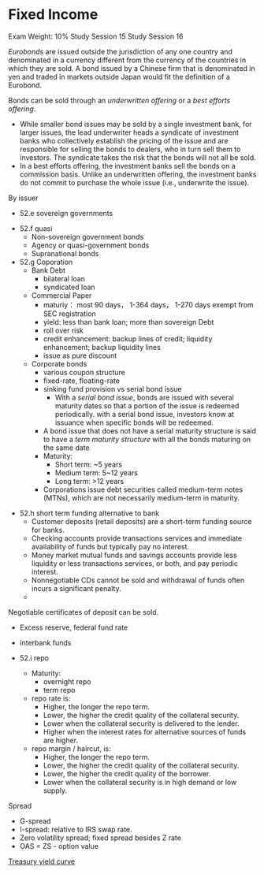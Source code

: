 

# Fixed Income #
Exam Weight: 10% 	Study Session 15 Study Session 16


_Eurobonds_ are issued outside the jurisdiction of any one country and denominated in a currency
different from the currency of the countries in which they are sold. A bond issued by a
Chinese firm that is denominated in yen and traded in markets outside Japan would fit the definition
of a Eurobond.

Bonds can be sold through an *underwritten offering* or a *best efforts offering*.
+ While smaller bond issues may be sold by a single investment bank, for
larger issues, the lead underwriter heads a syndicate of investment banks who collectively establish
the pricing of the issue and are responsible for selling the bonds to dealers, who in turn sell them to
investors. The syndicate takes the risk that the bonds will not all be sold.
+ In a best efforts offering, the investment banks sell the bonds on a commission basis. Unlike an
underwritten offering, the investment banks do not commit to purchase the whole issue (i.e.,
underwrite the issue).

By issuer
* 52.e sovereign governments
+ 52.f quasi
  + Non-sovereign government bonds
  + Agency or quasi-government bonds
  + Supranational bonds
+ 52.g Coporation
  + Bank Debt
      + bilateral loan
      + syndicated loan
  + Commercial Paper
    - maturiy： most 90 days， 1-364 days， 1-270 days exempt from SEC registration
    - yield: less than bank loan; more than sovereign Debt
    - roll over risk
    - credit enhancement:  backup lines of credit; liquidity enhancement; backup liquidity lines
    - issue as pure discount
  - Corporate bonds
    - various coupon structure
    - fixed-rate, floating-rate
    - sinking fund provision vs serial bond issue
      - With a *serial bond issue*, bonds are issued with several maturity dates so
that a portion of the issue is redeemed periodically. with a serial bond issue, investors know at issuance
when specific bonds will be redeemed.
     - A bond issue that does not have a serial maturity structure is
said to have a _term maturity structure_ with all the bonds maturing on the same date
    - Maturity:
      - Short term: ~5 years
      - Medium term: 5~12 years
      - Long term: >12 years
    - Corporations issue debt securities called medium-term notes (MTNs), which are not necessarily
medium-term in maturity.

- 52.h short term funding alternative to bank
  - Customer deposits (retail deposits) are a short-term funding source for banks.
  - Checking accounts
provide transactions services and immediate availability of funds but typically pay no interest.
  - Money
market mutual funds and savings accounts provide less liquidity or less transactions services, or both,
and pay periodic interest.
  - Nonnegotiable CDs
cannot be sold and withdrawal of funds often incurs a significant penalty.
  -
Negotiable certificates of deposit can be sold.
  - Excess reserve, federal fund rate
  - interbank funds


- 52.i repo
  - Maturity:
    - overnight repo
    - term repo
  - repo rate is:
    - Higher, the longer the repo term.
    - Lower, the higher the credit quality of the collateral security.
    - Lower when the collateral security is delivered to the lender.
    - Higher when the interest rates for alternative sources of funds are higher.
  - repo margin / haircut, is:
    -   Higher, the longer the repo term.
    - Lower, the higher the credit quality of the collateral security.
    - Lower, the higher the credit quality of the borrower.
    - Lower when the collateral security is in high demand or low supply.


Spread

* G-spread
* I-spread: relative to IRS swap rate.
* Zero volatility spread; fixed spread besides Z rate
* OAS = ZS - option value

[Treasury yield curve](https://www.treasury.gov/resource-center/data-chart-center/interest-rates/Pages/TextView.aspx?data=yield)
